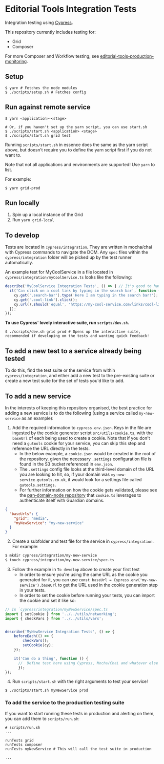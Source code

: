 # Editorial Tools Integration Tests

Integration testing using [Cypress](https://www.cypress.io/).

This repository currently includes testing for:

  * Grid
  * Composer

For more Composer and Workflow testing, see [editorial-tools-production-monitoring](git@github.com:guardian/editorial-tools-production-monitoring.git).

## Setup

```shell script
$ yarn # Fetches the node modules
$ ./scripts/setup.sh # Fetches config
```

## Run against remote service

```shell script
$ yarn <application>-<stage>

# Or, if you haven't set up the yarn script, you can use start.sh
$ ./scripts/start.sh <application> <stage>
$ ./scripts/start.sh grid test
```

Running `scripts/start.sh` in essence does the same as the yarn script above, 
but doesn't require you to define the yarn script first if you do not want to.

Note that not all applications and environments are supported!  Use `yarn` to list. 

For example: 

```shell script
$ yarn grid-prod
```

## Run locally

1. Spin up a local instance of the Grid
2. Run `yarn grid-local`

## To develop

Tests are located in `cypress/integration`. They are written in mocha/chai with Cypress commands to navigate the DOM. 
Any `spec` files within the `cypress/integration` folder will be picked up by the test runner automatically.

An example test for MyCoolService in a file located in `cypress/integration/myCoolService.ts` looks like the following:

```js
describe('MyCoolService Integration Tests', () => { // It's good to have the service name in your top describe block
  it('Can click on a cool link by typing in the search bar', function () { // Name of the test
    cy.get('.search-bar').type('Here I am typing in the search bar!');
    cy.get('.cool-link').click();
    cy.url().should('equal', 'https://my-cool-service.com/links/cool-link');
  });
});
```

**To use Cypress' lovely interactive suite, run `scripts/dev.sh`.**

```shell script
$ ./scripts/dev.sh grid prod # Opens up the interactive suite, recommended if developing on the tests and wanting quick feedback!
```

## To add a new test to a service already being tested

To do this, find the test suite or the service from within `cypress/integration`, 
and either add a new test to the pre-existing suite or create a new test suite for the set of tests you'd like to add.

## To add a new service

In the interests of keeping this repository organised, the best practice for adding a new service is to do the following (using a service called `my-new-service` as an example):

1. Add the required information to `cypress.env.json`. Keys in the file are ingested by the cookie generator script `src/utils/cookie.ts`, 
with the `baseUrl` of each being used to create a cookie. 
Note that if you don't need a `gutools` cookie for your service, you can skip this step and reference the URL directly in the tests.
    - In the below example, a `cookie.json` would be created in the root of 
the repository, given the necessary `.settings` configuration file is found in the S3 bucket referenced in `env.json`.
    - The `.settings` config file looks at the third-level domain of the URL you are looking to hit, so, if your domain was `my-new-service.gutools.co.uk`, it would look for a settings file called `gutools.settings`.
    - For further information on how the cookie gets validated, please see the [pan-domain-node repository](https://github.com/guardian/pan-domain-authentication/#to-verify-login-in-nodejs) that `cookie.ts` leverages to authenticate itself with Guardian domains.
```json
{ 
  "baseUrls": { 
    "grid": "media",
    "myNewService": "my-new-service" 
  }
}
```
2. Create a subfolder and test file for the service in `cypress/integration`. For example:
```bash
$ mkdir cypress/integration/my-new-service
$ touch cypress/integration/my-new-service/spec.ts
```
3. Follow the example in `To develop` above to create your first test
    - In order to ensure you're using the same URL as the cookie you generated for it, you can use `const baseUrl = Cypress.env('my-new-service').baseUrl`
    to get the URL used in the cookie generation step in your tests.
    - In order to set the cookie before running your tests, you can import the cookie and set it like so:
```js
// In `cypress/integration/myNewService/spec.ts
import { setCookie } from '../../utils/networking';
import { checkVars } from '../../utils/vars';


describe('MyNewService Integration Tests', () => {
    beforeEach(() => {
        checkVars();
        setCookie(cy);
    });

    it('Can do a thing', function () {
      //  Define test here using Cypress, Mocha/Chai and whatever else you need
      });
});
```

4. Run `scripts/start.sh` with the right arguments to test your service!
```shell script
$ ./scripts/start.sh myNewService prod
```

### To add the service to the production testing suite 

If you want to start running these tests in production and alerting on them, you can add them to `scripts/run.sh`:

```shell script
# scripts/run.sh
...

runTests grid
runTests composer
runTests myNewService # This will call the test suite in production

...
```
